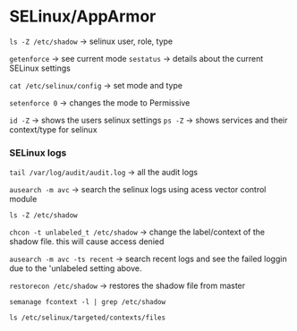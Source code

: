 # SELinux/AppArmor

`ls -Z /etc/shadow` -> selinux user, role, type

`getenforce` -> see current mode
`sestatus` -> details about the current SELinux settings

`cat /etc/selinux/config` -> set mode and type 

`setenforce 0` -> changes the mode to Permissive

`id -Z` -> shows the users selinux settings
`ps -Z` -> shows services and their context/type for selinux

### SELinux logs
`tail /var/log/audit/audit.log` -> all the audit logs

`ausearch -m avc` -> search the selinux logs using acess vector control module

`ls -Z /etc/shadow`

`chcon -t unlabeled_t /etc/shadow` -> change the label/context of the shadow file. this will cause access denied

`ausearch -m avc -ts recent` -> search recent logs and see the failed loggin due to the 'unlabeled setting above. 

`restorecon /etc/shadow` -> restores the shadow file from master

`semanage fcontext -l | grep /etc/shadow`

`ls /etc/selinux/targeted/contexts/files`

